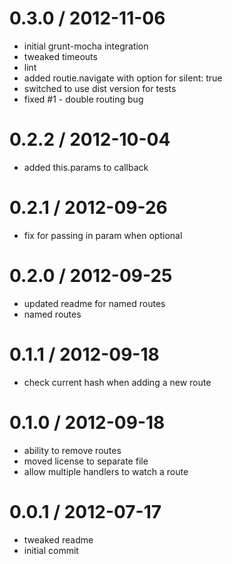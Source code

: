 
0.3.0 / 2012-11-06 
==================

  * initial grunt-mocha integration
  * tweaked timeouts
  * lint
  * added routie.navigate with option for silent: true
  * switched to use dist version for tests
  * fixed #1 - double routing bug

0.2.2 / 2012-10-04 
==================

  * added this.params to callback

0.2.1 / 2012-09-26 
==================

  * fix for passing in param when optional

0.2.0 / 2012-09-25 
==================

  * updated readme for named routes
  * named routes

0.1.1 / 2012-09-18 
==================

  * check current hash when adding a new route

0.1.0 / 2012-09-18 
==================

  * ability to remove routes
  * moved license to separate file
  * allow multiple handlers to watch a route

0.0.1 / 2012-07-17 
==================

  * tweaked readme
  * initial commit

